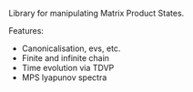 Library for manipulating Matrix Product States.

Features:
 - Canonicalisation, evs, etc.
 - Finite and infinite chain
 - Time evolution via TDVP
 - MPS lyapunov spectra
